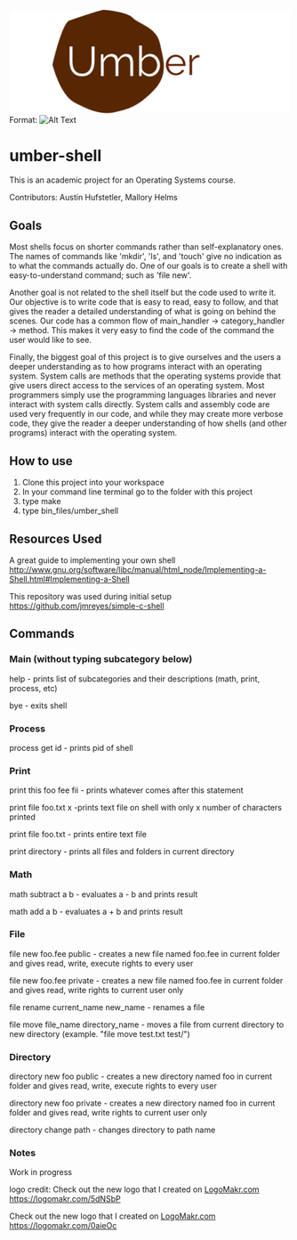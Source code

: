 
![GitHub Logo](logo.png)
Format: ![Alt Text](url)

# umber-shell

This is an academic project for an Operating Systems course.

Contributors: Austin Hufstetler, Mallory Helms

## Goals
Most shells focus on shorter commands rather than self-explanatory ones. The names of commands like 'mkdir', 'ls', and 'touch' give no indication as to what the commands actually do. One of our goals is to create a shell with easy-to-understand command; such as 'file new'.

Another goal is not related to the shell itself but the code used to write it. Our objective is to write code that is easy to read, easy to follow, and that gives the reader a detailed understanding of what is going on behind the scenes.
Our code has a common flow of main_handler -> category_handler -> method. This makes it very easy to find the code of the command the user would like to see. 

Finally, the biggest goal of this project is to give ourselves and the users a deeper understanding as to how programs interact with an operating system. System calls are methods that the operating systems provide that give users direct access to the services of an operating system. Most programmers simply use the programming languages libraries and never interact with system calls directly. System calls and assembly code are used very frequently in our code, and while they may create more verbose code, they give the reader a deeper understanding of how shells (and other programs) interact with the operating system.

## How to use
1. Clone this project into your workspace
2. In your command line terminal go to the folder with this project
3. type make
4. type bin_files/umber_shell

## Resources Used

A great guide to implementing your own shell
http://www.gnu.org/software/libc/manual/html_node/Implementing-a-Shell.html#Implementing-a-Shell

This repository was used during initial setup
https://github.com/jmreyes/simple-c-shell

## Commands

### Main (without typing subcategory below)
help - prints list of subcategories and their descriptions (math, print, process, etc)

bye - exits shell

### Process
process get id            - prints pid of shell

### Print
print this foo fee fii         - prints whatever comes after this statement

print file foo.txt x -prints text file on shell with only x number of characters printed

print file foo.txt - prints entire text file

print directory - prints all files and folders in current directory


### Math

math subtract a b       - evaluates a - b and prints result

math add a b             - evaluates a + b and prints result

### File
file new foo.fee public   - creates a new file named foo.fee in current folder and gives read, write, execute rights to every user

file new foo.fee private  - creates a new file named foo.fee in current folder and gives read, write rights to current user only

file rename current_name new_name - renames a file

file move file_name directory_name - moves a file from current directory to new directory (example. "file move test.txt test/")

### Directory
directory new foo public  - creates a new directory named foo in current folder and gives read, write, execute rights to every user

directory new foo private - creates a new directory named foo in current folder and gives read, write rights to current user only

directory change path - changes directory to path name



### Notes
Work in progress

logo credit: 
Check out the new logo that I created on <a href="http://logomakr.com" title="Logo Makr">LogoMakr.com</a> https://logomakr.com/5dNSbP

Check out the new logo that I created on <a href="http://logomakr.com" title="Logo Makr">LogoMakr.com</a> https://logomakr.com/0aieOc

